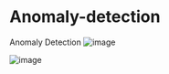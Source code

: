 # Anomaly-detection
Anomaly Detection 
![image](https://github.com/AlokTiwari5/Anomaly-detection/assets/123202612/0597faf0-c4f5-43b5-9ce7-1eda87e4b788)

![image](https://github.com/AlokTiwari5/Anomaly-detection/assets/123202612/d0c50738-2ed0-4476-89cc-bd975fd8ba37)


